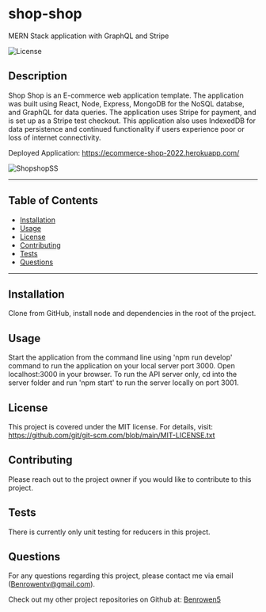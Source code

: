 # shop-shop
MERN Stack application with GraphQL and Stripe

  ![License](https://img.shields.io/badge/license-MIT-blue)
  
  ## Description
  Shop Shop is an E-commerce web application template. The application was built using React, Node, Express, MongoDB for the NoSQL databse, and GraphQL for data queries. The application uses Stripe for payment, and is set up as a Stripe test checkout. This application also uses IndexedDB for data persistence and continued functionality if users experience poor or loss of internet connectivity. 
  
  Deployed Application: https://ecommerce-shop-2022.herokuapp.com/

  ![ShopshopSS](https://user-images.githubusercontent.com/79202800/156696249-765ed970-2441-4257-9c84-0731ff3bd0be.PNG)

  ***************************************************************
  ## Table of Contents
* [Installation](#installation)
* [Usage](#usage)
* [License](#license)
* [Contributing](#contributing)
* [Tests](#tests)
* [Questions](#questions)
***************************************************************
## Installation
  Clone from GitHub, install node and dependencies in the root of the project. 
  
## Usage
  Start the application from the command line using 'npm run develop' command to run the application on your local server port 3000. Open localhost:3000 in your browser. To run the API server only, cd into the server folder and run 'npm start' to run the server locally on port 3001.
  
## License
  This project is covered under the MIT license. 
      For details, visit: https://github.com/git/git-scm.com/blob/main/MIT-LICENSE.txt
  
## Contributing
  Please reach out to the project owner if you would like to contribute to this project.

## Tests
  There is currently only unit testing for reducers in this project.

## Questions
  For any questions regarding this project, please contact me via email (Benrowentv@gmail.com).

  Check out my other project repositories on Github at: [Benrowen5](https://www.github.com/Benrowen5)
